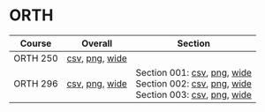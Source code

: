 # ORTH

| Course | Overall | Section |
| ------ | ------- | ------- |
| ORTH 250 | [csv](https://github.com/UCSD-Historical-Enrollment-Data/2024Winter/blob/main/overall/ORTH%20250.csv), [png](https://raw.githubusercontent.com/UCSD-Historical-Enrollment-Data/2024Winter/main/plot_overall/ORTH%20250.png), [wide](https://raw.githubusercontent.com/UCSD-Historical-Enrollment-Data/2024Winter/main/plot_overall_wide/ORTH%20250.png) |  |
| ORTH 296 | [csv](https://github.com/UCSD-Historical-Enrollment-Data/2024Winter/blob/main/overall/ORTH%20296.csv), [png](https://raw.githubusercontent.com/UCSD-Historical-Enrollment-Data/2024Winter/main/plot_overall/ORTH%20296.png), [wide](https://raw.githubusercontent.com/UCSD-Historical-Enrollment-Data/2024Winter/main/plot_overall_wide/ORTH%20296.png) | Section 001: [csv](https://github.com/UCSD-Historical-Enrollment-Data/2024Winter/blob/main/section/ORTH%20296_001.csv), [png](https://raw.githubusercontent.com/UCSD-Historical-Enrollment-Data/2024Winter/main/plot_section/ORTH%20296_001.png), [wide](https://raw.githubusercontent.com/UCSD-Historical-Enrollment-Data/2024Winter/main/plot_section_wide/ORTH%20296_001.png)<br>Section 002: [csv](https://github.com/UCSD-Historical-Enrollment-Data/2024Winter/blob/main/section/ORTH%20296_002.csv), [png](https://raw.githubusercontent.com/UCSD-Historical-Enrollment-Data/2024Winter/main/plot_section/ORTH%20296_002.png), [wide](https://raw.githubusercontent.com/UCSD-Historical-Enrollment-Data/2024Winter/main/plot_section_wide/ORTH%20296_002.png)<br>Section 003: [csv](https://github.com/UCSD-Historical-Enrollment-Data/2024Winter/blob/main/section/ORTH%20296_003.csv), [png](https://raw.githubusercontent.com/UCSD-Historical-Enrollment-Data/2024Winter/main/plot_section/ORTH%20296_003.png), [wide](https://raw.githubusercontent.com/UCSD-Historical-Enrollment-Data/2024Winter/main/plot_section_wide/ORTH%20296_003.png) |
